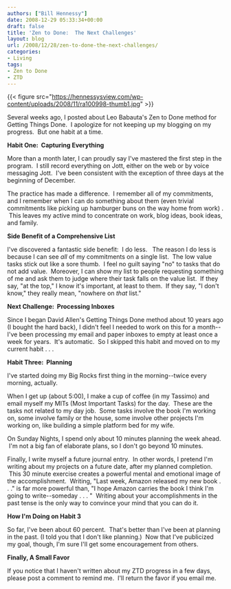 ```yaml
---
authors: ["Bill Hennessy"]
date: 2008-12-29 05:33:34+00:00
draft: false
title: 'Zen to Done:  The Next Challenges'
layout: blog
url: /2008/12/28/zen-to-done-the-next-challenges/
categories:
- Living
tags:
- Zen to Done
- ZTD
---
```


{{< figure src="https://hennessysview.com/wp-content/uploads/2008/11/ra100998-thumb1.jpg" >}}


Several weeks ago, I posted about Leo Babauta's Zen to Done method for Getting Things Done.  I apologize for not keeping up my blogging on my progress.  But one habit at a time. 

**Habit One:  Capturing Everything**

More than a month later, I can proudly say I've mastered the first step in the program.  I still record everything on Jott, either on the web or by voice messaging Jott.  I've been consistent with the exception of three days at the beginning of December.  

The practice has made a difference.  I remember all of my commitments, and I remember when I can do something about them (even trivial commitments like picking up hamburger buns on the way home from work) .  This leaves my active mind to concentrate on work, blog ideas, book ideas, and family.  

**Side Benefit of a Comprehensive List**

I've discovered a fantastic side benefit:  I do less.   The reason I do less is because I can see _all_ of my commitments on a single list.  The low value tasks stick out like a sore thumb.  I feel no guilt saying "no" to tasks that do not add value.  Moreover, I can show my list to people requesting something of me and ask them to judge where their task falls on the value list.  If they say, "at the top," I know it's important, at least to them.  If they say, "I don't know," they really mean, "nowhere on _that_ list."  

**Next Challenge:  Processing Inboxes**

Since I began David Allen's Getting Things Done method about 10 years ago (I bought the hard back), I didn't feel I needed to work on this for a month--I've been processing my email and paper inboxes to empty at least once a week for years.  It's automatic.  So I skipped this habit and moved on to my current habit . . .

**Habit Three:  Planning**

I've started doing my Big Rocks first thing in the morning--twice every morning, actually.  

When I get up (about 5:00), I make a cup of coffee (in my Tassimo) and email myself my MITs (Most Important Tasks) for the day.  These are the tasks not related to my day job.  Some tasks involve the book I'm working on, some involve family or the house, some involve other projects I'm working on, like building a simple platform bed for my wife.  

On Sunday Nights, I spend only about 10 minutes planning the week ahead.  I'm not a big fan of elaborate plans, so I don't go beyond 10 minutes.  

Finally, I write myself a future journal entry.  In other words, I pretend I'm writing about my projects on a future date, after my planned completion.  This 30 minute exercise creates a powerful mental and emotional image of the accomplishment.  Writing, "Last week, Amazon released my new book . . ." is far more powerful than, "I hope Amazon carries the book I think I'm going to write--someday . . . "  Writing about your accomplishments in the past tense is the only way to convince your mind that you can do it.  

**How I'm Doing on Habit 3**

So far, I've been about 60 percent.  That's better than I've been at planning in the past. (I told you that I don't like planning.)  Now that I've publicized my goal, though, I'm sure I'll get some encouragement from others.  

**Finally, A Small Favor**

If you notice that I haven't written about my ZTD progress in a few days, please post a comment to remind me.  I'll return the favor if you email me.
